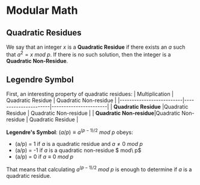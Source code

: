 # Modular Math 

## Quadratic Residues

We say that an integer $x$ is a **Quadratic Residue** if there exists an $a$ such that $a^2 = x\ mod\ p$. If there is no such solution, then the integer is a **Quadratic Non-Residue**.

## Legendre Symbol
First, an interesting property of quadratic residues:
| Multiplication           | Quadratic Residue    | Quadratic Non-residue |
|--------------------------|----------------------|-----------------------|
| **Quadratic Residue**    |Quadratic Residue     | Quadratic Non-residue |
| **Quadratic Non-residue**|Quadratic Non-residue | Quadratic Residue     |


**Legendre's Symbol**: $(a/p) \equiv a^{(p-1)/2}\ mod\ p$ obeys:
- (a/p) = 1 if $a$ is a quadratic residue and $a \neq 0\ mod\ p$
- (a/p) = -1 if $a$ is a quadratic non-residue $ mod\ p$
- (a/p) = 0 if $a \equiv 0\ mod\ p$

That means that calculating $a^{(p-1)/2}\ mod\ p$ is enough to determine if $a$ is a quadratic residue.




